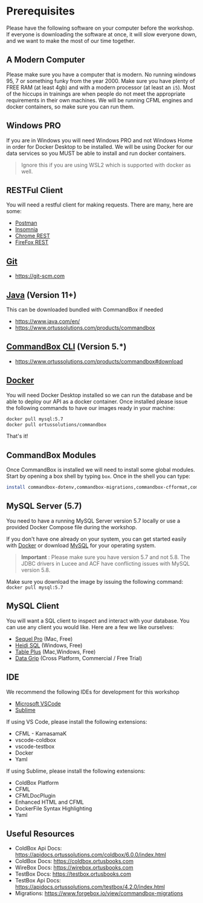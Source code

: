 # Prerequisites

Please have the following software on your computer before the workshop. If everyone is downloading the software at once, it will slow everyone down, and we want to make the most of our time together.

## A Modern Computer

Please make sure you have a computer that is modern. No running windows 95, 7 or something funky from the year 2000.  Make sure you have plenty of FREE RAM (at least 4gb) and with a modern processor (at least an `i5`).  Most of the hiccups in trainings are when people do not meet the appropriate requirements in their own machines.  We will be running CFML engines and docker containers, so make sure you can run them.

## Windows PRO

If you are in Windows you will need Windows PRO and not Windows Home in order for Docker Desktop to be installed.  We will be using Docker for our data services so you MUST be able to install and run docker containers.

> Ignore this if you are using WSL2 which is supported with docker as well.

## RESTFul Client

You will need a restful client for making requests. There are many, here are some:

* [Postman](https://www.getpostman.com/)
* [Insomnia](https://insomnia.rest/)
* [Chrome REST](https://chrome.google.com/webstore/detail/advanced-rest-client/hgmloofddffdnphfgcellkdfbfbjeloo?hl=en-US)
* [FireFox REST](https://addons.mozilla.org/en-US/firefox/addon/restclient/)

## [Git](https://git-scm.com)

* https://git-scm.com

## [Java](https://www.java.com/en/) (Version 11+)

This can be downloaded bundled with CommandBox if needed

* https://www.java.com/en/
* https://www.ortussolutions.com/products/commandbox

## [CommandBox CLI](https://www.ortussolutions.com/products/commandbox#download) (Version 5.\*)

* https://www.ortussolutions.com/products/commandbox#download

## [Docker](https://www.docker.com/community-edition#/download)

You will need Docker Desktop installed so we can run the database and be able to deploy our API as a docker container.   Once installed please issue the following commands to have our images ready in your machine:

```bash
docker pull mysql:5.7
docker pull ortussolutions/commandbox
```

That's it!

## CommandBox Modules

Once CommandBox is installed we will need to install some global modules. Start by opening a box shell by typing `box`.  Once in the shell you can type:

```bash
install commandbox-dotenv,commandbox-migrations,commandbox-cfformat,commandbox-cfconfig
```

## MySQL Server (5.7)

You need to have a running MySQL Server version 5.7 locally or use a provided Docker Compose file during the workshop.

If you don't have one already on your system, you can get started easily with
[Docker](https://www.docker.com/community-edition#/download) or download [MySQL](https://dev.mysql.com/downloads/mysql/) for your operating system.

> **Important** : Please make sure you have version 5.7 and not 5.8.  The JDBC drivers in Lucee and ACF have conflicting issues with MySQL version 5.8.

Make sure you download the image by issuing the following command: `docker pull mysql:5.7`

## MySQL Client

You will want a SQL client to inspect and interact with your database.
You can use any client you would like. Here are a few we like ourselves:

* [Sequel Pro](https://sequelpro.com) (Mac, Free)
* [Heidi SQL](https://www.heidisql.com) (Windows, Free)
* [Table Plus](https://tableplus.com/) (Mac,Windows, Free)
* [Data Grip](https://www.jetbrains.com/datagrip/) (Cross Platform, Commercial / Free Trial)

## IDE

We recommend the following IDEs for development for this workshop

* [Microsoft VSCode](https://code.visualstudio.com/)
* [Sublime](https://www.sublimetext.com/)

If using VS Code, please install the following extensions:

* CFML - KamasamaK
* vscode-coldbox
* vscode-testbox
* Docker
* Yaml

If using Sublime, please install the following extensions:

* ColdBox Platform
* CFML
* CFMLDocPlugin
* Enhanced HTML and CFML
* DockerFile Syntax Highlighting
* Yaml

## Useful Resources

* ColdBox Api Docs: https://apidocs.ortussolutions.com/coldbox/6.0.0/index.html
* ColdBox Docs: https://coldbox.ortusbooks.com
* WireBox Docs: https://wirebox.ortusbooks.com
* TestBox Docs: https://testbox.ortusbooks.com
* TestBox Api Docs: https://apidocs.ortussolutions.com/testbox/4.2.0/index.html
* Migrations: https://www.forgebox.io/view/commandbox-migrations
